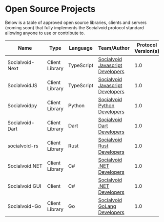 # Open Source Projects

Below is a table of approved open source libraries, clients 
and servers (coming soon) that fully implements the
Socialvoid protocol standard allowing anyone to use or
contribute to.


| Name            | Type           | Language   | Team/Author                                                                                                    | Protocol Version(s) | URL                                            |
|-----------------|----------------|------------|----------------------------------------------------------------------------------------------------------------|---------------------|------------------------------------------------|
| Socialvoid-Next | Client Library | TypeScript | [Socialvoid Javascript Developers](https://github.com/orgs/intellivoid/teams/socialvoid-javascript-developers) | 1.0                 | https://github.com/intellivoid/Socialvoid-Next |
| SocialvoidJS    | Client Library | TypeScript | [Socialvoid Javascript Developers](https://github.com/orgs/intellivoid/teams/socialvoid-javascript-developers) | 1.0                 | https://github.com/intellivoid/SocialvoidJS    |
| Socialvoidpy    | Client Library | Python     | [Socialvoid Python Developers](https://github.com/orgs/intellivoid/teams/socialvoid-python-developers)         | 1.0                 | https://github.com/intellivoid/SocialvoidPy    |
| Socialvoid-Dart | Client Library | Dart       | [Socialvoid Dart Developers](https://github.com/orgs/intellivoid/teams/socialvoid-dart-developers)             | 1.0                 | https://github.com/intellivoid/Socialvoid-Dart |
| socialvoid-rs   | Client Library | Rust       | [Socialvoid Rust Developers](https://github.com/orgs/intellivoid/teams/socialvoid-rust-developers)             | 1.0                 | https://github.com/intellivoid/socialvoid-rs   |
| Socialvoid.NET  | Client Library | C#         | [Socialvoid .NET Developers](https://github.com/orgs/intellivoid/teams/socialvoid-net-developers)              | 1.0                 | https://github.com/intellivoid/Socialvoid.NET  |
| Socialvoid GUI  | Client         | C#         | [Socialvoid .NET Developers](https://github.com/orgs/intellivoid/teams/socialvoid-net-developers)              | 1.0                 | https://github.com/intellivoid/Socialvoid-GUI  |
| Socialvoid-Go   | Client Library | Go         | [Socialvoid GoLang Developers](https://github.com/orgs/intellivoid/teams/socialvoid-golang-developers)         | 1.0                 | https://github.com/intellivoid/Socialvoid-Go   |